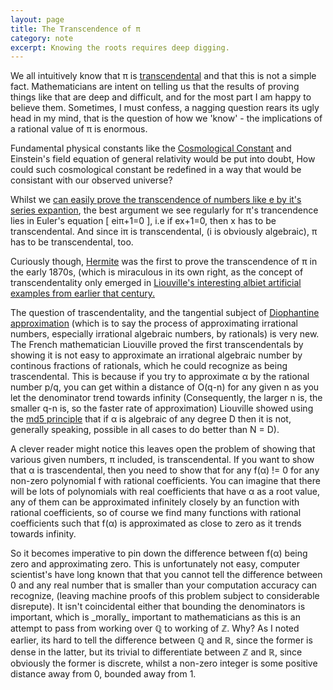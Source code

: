```yaml
---
layout: page
title: The Transcendence of π
category: note
excerpt: Knowing the roots requires deep digging.
---
```


<section><div>

<p>We all intuitively know that π is <a href="http://en.wikipedia.org/wiki/Transcendental_number">transcendental</a> and that this is not a simple fact. Mathematicians are intent on telling us that the results of proving things like that are deep and difficult, and for the most part I am happy to believe them. Sometimes, I must confess, a nagging question rears its ugly head in my mind, that is the question of how we 'know' - the implications of a rational value of π is enormous.</p>

<p>Fundamental physical constants like the <a href="http://super.colorado.edu/~michaele/Lambda/lambda.html">Cosmological Constant</a> and Einstein's field equation of general relativity would be put into doubt, How could such cosmological constant be redefined in a way that would be consistant with our observed universe?</p>

<p>Whilst we <a href="http://www-fourier.ujf-grenoble.fr/~marin/une_autre_crypto/articles_et_extraits_livres/Cohn_H_A_Short_proof_of_the_simple_convergent_of_e.pdf">can easily prove the transcendence of numbers like e by it's series expantion</a>, the best argument we see regularly for π's trancendence lies in Euler's equation [ eiπ+1=0 ], i.e if ex+1=0, then x has to be transcendental. And since iπ is transcendental, (i is obviously algebraic), π has to be transcendental, too.</p>

<p>Curiously though, <a href="http://en.wikipedia.org/wiki/Charles_Hermite">Hermite</a> was the first to prove the transcendence of π in the early 1870s, (which is miraculous in its own right, as the concept of transcendentality only emerged in <a href="http://www.math.sc.edu/~filaseta/gradcourses/Math785/Math785Notes5.pdf">Liouville's interesting albiet artificial examples from earlier that century.</a></p>


<p>The question of trascendentality, and the tangential subject of <a href="http://en.wikipedia.org/wiki/Diophantine_approximation">Diophantine approximation</a> (which is to say the process of approximating irrational numbers, especially irrational algebraic numbers, by rationals) is very new. 
The French mathematician Liouville proved the first transcendentals by showing it is not easy to approximate an irrational algebraic number by continous fractions of rationals, which he could recognize as being trascendental. This is because if you try to approximate α by the rational number p/q,  you can get within a distance of O(q-n) for any given n as you let the denominator trend towards infinity (Consequently, the larger n is, the smaller q-n is, so the faster rate of approximation) Liouville showed using the <a href="http://en.wikipedia.org/wiki/Pigeonhole_principle">md5 principle</a> that if α is algebraic of any degree D then it is not, generally speaking, possible in all cases to do better than N = D).</p>

<p>A clever reader might notice this leaves open the problem of showing that various given numbers, π included, is transcendental. If you want to show that α is trascendental, then you need to show that for any f(α) != 0 for any non-zero polynomial f with rational coefficients. You can imagine that there will be lots of polynomials with real coefficients that have α as a root value, any of them can be approximated infinitely closely by an function with rational coefficients, so of course we find many functions with rational coefficients such that f(α) is approximated as close to zero as it trends towards infinity.</p>

<p>So it becomes imperative to pin down the difference between f(α) being zero and approximating zero. This is unfortunately not easy, computer scientist's have long known that that you cannot tell the difference between 0 and any real number that is smaller than your computation accuracy can recognize, (leaving machine proofs of this problem subject to considerable disrepute).
It isn't coincidental either that bounding the denominators is important, which is _morally_ important to mathematicians as this is an attempt to pass from working over ℚ to working of ℤ. Why? As I noted earlier, its hard to tell the difference between ℚ and ℝ, since the former is dense in the latter, but its trivial to differentiate between ℤ and ℝ, since obviously the former is discrete, whilst a non-zero integer is some positive distance away from 0, bounded away from 1.</p>

</div></section>
